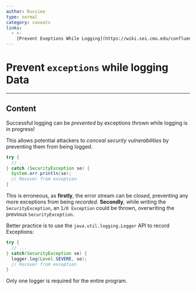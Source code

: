 ```yaml
---
author: Russiee
type: normal
category: caveats
links:
  - >-
    [Prevent Exeptions While Logging](https://wiki.sei.cmu.edu/confluence/display/java/ERR02-J.+Prevent+exceptions+while+logging+data){website}
---
```


# Prevent `exceptions` while logging Data


---

## Content

Successful logging can be *prevented* by exceptions thrown while logging is in progress!

This allows potential attackers to *conceal* *security vulnerabilities* by preventing them from being logged.

```java
try {
  // ...
} catch (SecurityException se) {
  System.err.println(se);
  // Recover from exception
}
```

This is erroneous, as **firstly**, the error stream can be *closed*, preventing any more exceptions from being *recorded*. 
**Secondly**, while writing the `SecurityException`, an `I/O Exception` could be thrown, overwriting the previous `SecurityException`.

Better practice is to use the `java.util.logging.Logger` API to record Exceptions:

```java
try {
  // ...
} catch(SecurityException se) {
  logger.log(Level.SEVERE, se);
  // Recover from exception
}
```

Only one logger is required for the entire program.
